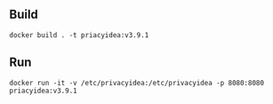 ## Build
```
docker build . -t priacyidea:v3.9.1
```

## Run
```
docker run -it -v /etc/privacyidea:/etc/privacyidea -p 8080:8080 priacyidea:v3.9.1
```
